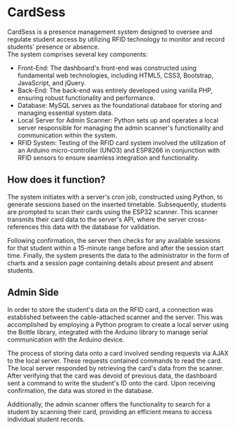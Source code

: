 <h1>CardSess</h1>
<p>CardSess is a presence management system designed to oversee and regulate student access by utilizing RFID technology to monitor and record students' presence or absence.
<br>
The system comprises several key components:
</p>


<ul>
  <li>Front-End: The dashboard's front-end was constructed using fundamental web technologies, including HTML5, CSS3, Bootstrap, JavaScript, and jQuery.</li>
  <li>Back-End: The back-end was entirely developed using vanilla PHP, ensuring robust functionality and performance.</li>
  <li>Database: MySQL serves as the foundational database for storing and managing essential system data.</li>
  <li>Local Server for Admin Scanner: Python sets up and operates a local server responsible for managing the admin scanner's functionality and communication within the system.</li>
  <li>RFID System: Testing of the RFID card system involved the utilization of an Arduino micro-controller (UNO3) and ESP8266 in conjunction with RFID sensors to ensure seamless integration and functionality.</li>
</ul>

<h2>How does it function?</h2>
<p>The system initiates with a server's cron job, constructed using Python, to generate sessions based on the inserted timetable. Subsequently, students are prompted to scan their cards using the ESP32 scanner. This scanner transmits their card data to the server's API, where the server cross-references this data with the database for validation.</p>
<p>Following confirmation, the server then checks for any available sessions for that student within a 15-minute range before and after the session start time. Finally, the system presents the data to the administrator in the form of charts and a session page containing details about present and absent students.</p>

<h2>Admin Side</h2>
<p>In order to store the student's data on the RFID card, a connection was established between the cable-attached scanner and the server. This was accomplished by employing a Python program to create a local server using the Bottle library, integrated with the Arduino library to manage serial communication with the Arduino device.</p>

<p>The process of storing data onto a card involved sending requests via AJAX to the local server. These requests contained commands to read the card. The local server responded by retrieving the card's data from the scanner. After verifying that the card was devoid of previous data, the dashboard sent a command to write the student's ID onto the card. Upon receiving confirmation, the data was stored in the database.</p>

<p>Additionally, the admin scanner offers the functionality to search for a student by scanning their card, providing an efficient means to access individual student records.</p>
